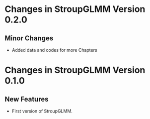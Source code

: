# Changes in StroupGLMM  Version 0.2.0
## Minor Changes 

* Added data and codes for more Chapters

# Changes in StroupGLMM  Version 0.1.0
## New Features 

* First version of StroupGLMM. 
